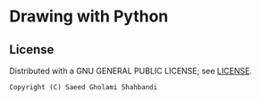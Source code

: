 # Drawing with Python

## License
Distributed with a GNU GENERAL PUBLIC LICENSE; see [LICENSE](https://github.com/saeedghsh/transformation-playground/blob/master/LICENSE).
```
Copyright (C) Saeed Gholami Shahbandi
```
